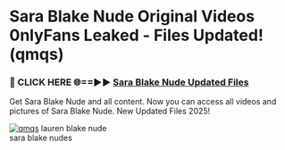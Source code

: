 # Sara Blake Nude Original Videos 0nlyFans Leaked - Files Updated! (qmqs)

<h3>🔴 CLICK HERE 🌐==►► <a href="https://tinyurl.com/5h6xmrr3" rel="nofollow">Sara Blake Nude Updated Files</a></h3>

Get Sara Blake Nude and all content. Now you can access all videos and pictures of Sara Blake Nude. New Updated Files 2025!

[![qmqs](https://i.imgur.com/KVD873Z.gif)](https://tinyurl.com/5h6xmrr3)
lauren blake nude<br>
sara blake nudes
